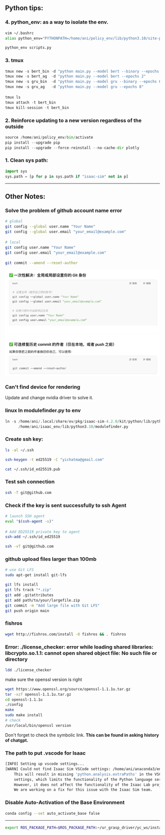 ## Python tips: 

### 4. python_env: as a way to isolate the env.
```bash
vim ~/.bashrc
alias python_env="PYTHONPATH=/home/ani/policy_env/lib/python3.10/site-packages:$PYTHONPATH /home/ani/policy_env/bin/python"
```
```python
python_env scripts.py
```

### 3. tmux
```python
tmux new -s bert_bin -d "python main.py --model bert --binary --epochs 3"
tmux new -s bert_ag  -d "python main.py --model bert --epochs 2"
tmux new -s gru_bin  -d "python main.py --model gru --binary --epochs 6"
tmux new -s gru_ag   -d "python main.py --model gru --epochs 8"

tmux ls
tmux attach -t bert_bin
tmux kill-session -t bert_bin
```

### 2. Reinforce updating to a new version regardless of the outside
```python
source /home/ani/policy_env/bin/activate
pip install --upgrade pip
pip install --upgrade --force-reinstall --no-cache-dir plotly
```

### 1. Clean sys path:
```python
import sys
sys.path = [p for p in sys.path if "isaac-sim" not in p]
```

---

## Other Notes:


### Solve the problem of github account name error

```bash
# global
git config --global user.name "Your Name"
git config --global user.email "your_email@example.com"

# local 
git config user.name "Your Name"
git config user.email "your_email@example.com"

git commit --amend --reset-author
```

![account_error](./images/account_error.png)


### Can't find device for rendering
Update and change nvidia driver to solve it. 


### linux ln modulefinder.py to env
```python
ln -s /home/ani/.local/share/ov/pkg/isaac-sim-4.2.0/kit/python/lib/python3.10/modulefinder.py \
      /home/ani/isaac_env/lib/python3.10/modulefinder.py
```

### Create ssh key:
```sh
ls -al ~/.ssh
```
```sh
ssh-keygen -t ed25519 -C "yichatma@gmail.com"
```
```sh
cat ~/.ssh/id_ed25519.pub
```

### Test ssh connection
```sh
ssh -T git@github.com
```

### Check if the key is sent successfully to ssh Agent
```sh
# launch SSH agent
eval "$(ssh-agent -s)"

# Add ED25519 private key to agent
ssh-add ~/.ssh/id_ed25519
```

```sh
ssh -vT git@github.com
```

### github upload files larger than 100mb
```sh
# use Git LFS
sudo apt-get install git-lfs
```
```sh
git lfs install
git lfs track "*.zip"
git add .gitattributes
git add path/to/your/largefile.zip
git commit -m "Add large file with Git LFS"
git push origin main
```

### fishros
```sh
wget http://fishros.com/install -O fishros && . fishros
```

### Error: ./license_checker: error while loading shared libraries: libcrypto.so.1.1: cannot open shared object file: No such file or directory
 ```sh
ldd ./license_checker
```
make sure the openssl version is right
```sh
wget https://www.openssl.org/source/openssl-1.1.1u.tar.gz
tar -xzf openssl-1.1.1u.tar.gz
cd openssl-1.1.1u
./config
make
sudo make install
# check
/usr/local/bin/openssl version
```
Don't forget to check the symbolic link.
**This can be found in asking history of chatgpt.**


### The path to put .vscode for Isaac
```sh
[INFO] Setting up vscode settings...
[WARN] Could not find Isaac Sim VSCode settings: /home/ani/anaconda3/envs/any_isaac/lib/python3.10/site-packages/isaacsim/.vscode/settings.json.
	This will result in missing 'python.analysis.extraPaths' in the VSCode
	settings, which limits the functionality of the Python language server.
	However, it does not affect the functionality of the Isaac Lab project.
	We are working on a fix for this issue with the Isaac Sim team.
```

### Disable Auto-Activation of the Base Environment
```sh
conda config --set auto_activate_base false
```
----

```sh
export ROS_PACKAGE_PATH=$ROS_PACKAGE_PATH:~/ur_grasp_driver/yc_ws/install/my_ur_driver/share
```

